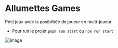 # Allumettes Games

Petit jeux avec la posibilitée de joueur en multi-joueur

- Pour run le projet `pnpm run start` ou `npm run start`

![image](/public/exemple/Capture%20d’écran%202025-03-05%20à%2011.57.44.png)
